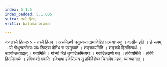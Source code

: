 ```yaml
---
index: 5.1.5
index_padded: 5.1.005
sutra: तस्मै हितम्
vritti: balamanorama

---
```

<<तस्मै हितम्>> - तस्मै हितम् । असमिन्नर्थे चतुथ्र्यन्ताद्यथाविहितं प्रत्ययाः स्युः । वत्सीय इति । छे रूपम् । यो गोधुग्वत्सेभ्यः पयः शिष्ट्वा दोग्धि स एवमुच्यते । शङ्कव्यमिति । शङ्कवे हितमित्यर्थः । उवर्णान्तत्वाद्यत् । गव्यमिति । गोभ्यो हितं तृणादिकमित्यर्थः । गवादिलक्षणो यत् । हविष्यमिति । हविषे हितमित्यर्थः । हविःशब्दो गवादिः ।विभाषा हवि॑रित्यत्र तु हविर्विशेषवाचिनामेव ग्रहणं, व्याख्यानात् ।